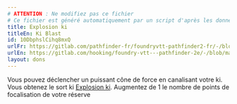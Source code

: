 ```yaml
---
# ATTENTION : Ne modifiez pas ce fichier
# Ce fichier est généré automatiquement par un script d'après les données du module Foundry VTT officiel et de sa traduction
title: Explosion ki
titleEn: Ki Blast
id: 10DbphslCihq8mxQ
urlFr: https://gitlab.com/pathfinder-fr/foundryvtt-pathfinder2-fr/-/blob/master/data/feats/10DbphslCihq8mxQ.htm
urlEn: https://gitlab.com/hooking/foundry-vtt---pathfinder-2e/-/blob/master/packs/data/feats.db/ki-blast.json
layout: dons
---
```

Vous pouvez déclencher un puissant cône de force en canalisant votre ki. Vous obtenez le sort ki [Explosion ki](explosion-ki.html). Augmentez de 1 le nombre de points de focalisation de votre réserve
